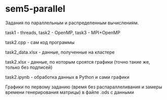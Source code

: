 # sem5-parallel

Задания по параллельным и распределенным вычислениям.

task1 - threads, task2 - OpenMP, task3 - MPI+OpenMP

task2.cpp - сам код программы

task2_data.xlsx - данные, полученные на кластере

task2.xlsx - данные, по которым сроятся графики (точно такие же, только без подписей)

task2.ipynb - обработка данных в Python и сами графики

Графики по первому заданию (время без распараллеливания и замеры времени генерирования матрицы) в файле .ods с данными
